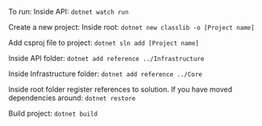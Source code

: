 To run: Inside API:  `dotnet watch run`

Create a new project: Inside root: `dotnet new classlib -o [Project name]`

Add csproj file to project: `dotnet sln add [Project name]`

Inside API folder: `dotnet add reference ../Infrastructure`

Inside Infrastructure folder: `dotnet add reference ../Core`

Inside root folder register references to solution. If you have moved dependencies around: `dotnet restore`

Build project: `dotnet build`
